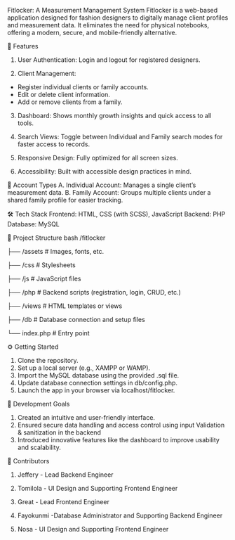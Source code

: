 Fitlocker: A Measurement Management System
Fitlocker is a web-based application designed for fashion designers to digitally manage client profiles and measurement data. It eliminates the need for physical notebooks, offering a modern, secure, and mobile-friendly alternative.

🚀 Features
1. User Authentication: Login and logout for registered designers.

2. Client Management:
- Register individual clients or family accounts.
- Edit or delete client information.
- Add or remove clients from a family.

3. Dashboard: Shows monthly growth insights and quick access to all tools.

4. Search Views: Toggle between Individual and Family search modes for faster access to records.

5. Responsive Design: Fully optimized for all screen sizes.

6. Accessibility: Built with accessible design practices in mind.


🔐 Account Types
A. Individual Account: Manages a single client’s measurement data.
B. Family Account: Groups multiple clients under a shared family profile for easier tracking.


🛠️ Tech Stack
Frontend: HTML, CSS (with SCSS), JavaScript
Backend: PHP
Database: MySQL


📁 Project Structure
bash
/fitlocker

├── /assets          # Images, fonts, etc.

├── /css             # Stylesheets

├── /js              # JavaScript files

├── /php             # Backend scripts (registration, login, CRUD, etc.)

├── /views           # HTML templates or views

├── /db              # Database connection and setup files

└── index.php       # Entry point


⚙️ Getting Started
1. Clone the repository.
2. Set up a local server (e.g., XAMPP or WAMP).
3. Import the MySQL database using the provided .sql file.
4. Update database connection settings in db/config.php.
5. Launch the app in your browser via localhost/fitlocker.


🌱 Development Goals
1. Created an intuitive and user-friendly interface.
2. Ensured secure data handling and access control using input Validation & sanitization in the backend
3. Introduced innovative features like the dashboard to improve usability and scalability.


👥 Contributors
1. Jeffery - Lead Backend Engineer

2. Tomilola - UI Design and Supporting Frontend Engineer

3. Great - Lead Frontend Engineer

4. Fayokunmi -Database Administrator and Supporting Backend Engineer

5. Nosa - UI Design and Supporting Frontend Engineer
